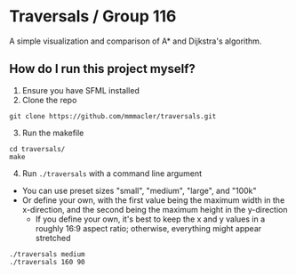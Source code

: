 # Traversals / Group 116
A simple visualization and comparison of A* and Dijkstra's algorithm.
## How do I run this project myself?
1. Ensure you have SFML installed
2. Clone the repo
```
git clone https://github.com/mmmacler/traversals.git
```
3. Run the makefile
```
cd traversals/
make
```
4. Run `./traversals` with a command line argument
- You can use preset sizes "small", "medium", "large", and "100k"
- Or define your own, with the first value being the maximum width in the x-direction, and the second being the maximum height in the y-direction
  - If you define your own, it's best to keep the x and y values in a roughly 16:9 aspect ratio; otherwise, everything might appear stretched
```
./traversals medium
./traversals 160 90
